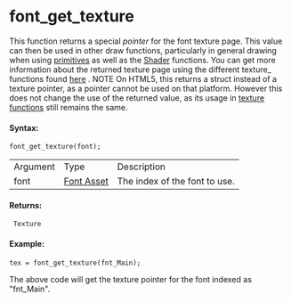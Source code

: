 # font_get_texture

This function returns a special *pointer* for the font texture page.
This value can then be used in other draw functions, particularly in
general drawing when using
[primitives](../../Drawing/Primitives/Primitives_And_Vertex_Formats)
as well as the [Shader](../Shaders/Shaders) functions. You can get
more information about the returned texture page using the different
texture\_ functions found [here](../../Drawing/Textures/Textures) .
NOTE On HTML5, this returns a struct instead of a texture pointer, as a
pointer cannot be used on that platform. However this does not change
the use of the returned value, as its usage in [texture
functions](../../Drawing/Textures/Textures) still remains the same.

#### Syntax:

``` gml
font_get_texture(font);
```

|          |                                                            |                               |
|----------|------------------------------------------------------------|-------------------------------|
| Argument | Type                                                       | Description                   |
| font     |  [Font Asset](../../../../../The_Asset_Editors/Fonts)  | The index of the font to use. |

#### Returns:

``` gml
 Texture
```

#### Example:

``` gml
tex = font_get_texture(fnt_Main);
```

The above code will get the texture pointer for the font indexed as
"fnt_Main".
